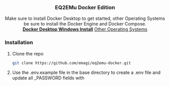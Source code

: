 <br />
<div align="center">
  <h3 align="center">EQ2EMu Docker Edition</h3>

  <p align="center">
    Make sure to install Docker Desktop to get started, other Operating Systems be sure to install the Docker Engine and Docker Compose.
    <br />
    <a href="https://docs.docker.com/desktop/install/windows-install/"><strong>Docker Desktop Windows Install</strong></a>
    <a href="https://docs.docker.com/engine/install/">Other Operating Systems</a>
  </p>
</div>

### Installation

1. Clone the repo
   ```sh
   git clone https://github.com/emagi/eq2emu-docker.git
   ```
2. Use the .env.example file in the base directory to create a .env file and update all _PASSWORD fields with <template> with a password surrounded by quotes, eg. "custompassword"
3. Use command prompt to open up the eq2emu-docker directory with docker-compose.yaml
4. Issue 'docker compose up'
5. After about 1-2 minutes, you should be able to access https://127.0.0.1:2424/ for the admin interface, enter the EQ2DAWN_ADMIN_PASSWORD supplied in the .env file.
6. Use your compatible EverQuest 2 client to login by updating eq2_default.ini to us cl_ls_address 127.0.0.1
